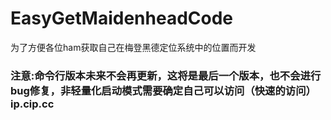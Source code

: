 # EasyGetMaidenheadCode
为了方便各位ham获取自己在梅登黑德定位系统中的位置而开发

### 注意:命令行版本未来不会再更新，这将是最后一个版本，也不会进行bug修复，非轻量化启动模式需要确定自己可以访问（快速的访问）ip.cip.cc
